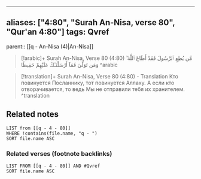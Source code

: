 
---
aliases: ["4:80", "Surah An-Nisa, verse 80", "Qur'an 4:80"]
tags: Qvref
---

parent:: [[q - An-Nisa (4)|An-Nisa]]

> [!arabic]+ Surah An-Nisa, Verse 80 (4:80)
> <span class="quran-arabic">مَّن يُطِعِ ٱلرَّسُولَ فَقَدْ أَطَاعَ ٱللَّهَ ۖ وَمَن تَوَلَّىٰ فَمَآ أَرْسَلْنَـٰكَ عَلَيْهِمْ حَفِيظًا</span>
^arabic

> [!translation]+ Surah An-Nisa, Verse 80 (4:80) - Translation
> Кто повинуется Посланнику, тот повинуется Аллаху. А если кто отворачивается, то ведь Мы не отправили тебя их хранителем.
^translation



## Related notes
```dataview
LIST from [[q - 4 - 80]]
WHERE !contains(file.name, "q - ")
SORT file.name ASC
```

### Related verses (footnote backlinks)
```dataview
LIST FROM [[q - 4 - 80]] AND #Qvref
SORT file.name ASC
```

